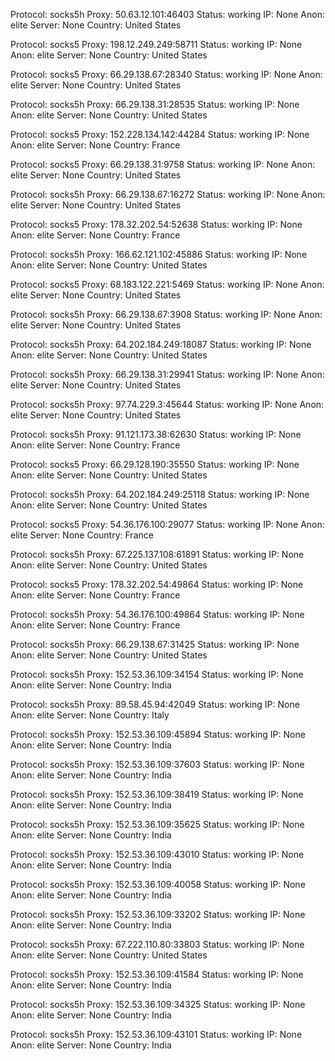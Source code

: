 Protocol: socks5h
Proxy: 50.63.12.101:46403
Status: working
IP: None
Anon: elite
Server: None
Country: United States

Protocol: socks5
Proxy: 198.12.249.249:58711
Status: working
IP: None
Anon: elite
Server: None
Country: United States

Protocol: socks5
Proxy: 66.29.138.67:28340
Status: working
IP: None
Anon: elite
Server: None
Country: United States

Protocol: socks5h
Proxy: 66.29.138.31:28535
Status: working
IP: None
Anon: elite
Server: None
Country: United States

Protocol: socks5
Proxy: 152.228.134.142:44284
Status: working
IP: None
Anon: elite
Server: None
Country: France

Protocol: socks5
Proxy: 66.29.138.31:9758
Status: working
IP: None
Anon: elite
Server: None
Country: United States

Protocol: socks5h
Proxy: 66.29.138.67:16272
Status: working
IP: None
Anon: elite
Server: None
Country: United States

Protocol: socks5
Proxy: 178.32.202.54:52638
Status: working
IP: None
Anon: elite
Server: None
Country: France

Protocol: socks5h
Proxy: 166.62.121.102:45886
Status: working
IP: None
Anon: elite
Server: None
Country: United States

Protocol: socks5
Proxy: 68.183.122.221:5469
Status: working
IP: None
Anon: elite
Server: None
Country: United States

Protocol: socks5h
Proxy: 66.29.138.67:3908
Status: working
IP: None
Anon: elite
Server: None
Country: United States

Protocol: socks5h
Proxy: 64.202.184.249:18087
Status: working
IP: None
Anon: elite
Server: None
Country: United States

Protocol: socks5h
Proxy: 66.29.138.31:29941
Status: working
IP: None
Anon: elite
Server: None
Country: United States

Protocol: socks5h
Proxy: 97.74.229.3:45644
Status: working
IP: None
Anon: elite
Server: None
Country: United States

Protocol: socks5h
Proxy: 91.121.173.38:62630
Status: working
IP: None
Anon: elite
Server: None
Country: France

Protocol: socks5
Proxy: 66.29.128.190:35550
Status: working
IP: None
Anon: elite
Server: None
Country: United States

Protocol: socks5h
Proxy: 64.202.184.249:25118
Status: working
IP: None
Anon: elite
Server: None
Country: United States

Protocol: socks5
Proxy: 54.36.176.100:29077
Status: working
IP: None
Anon: elite
Server: None
Country: France

Protocol: socks5h
Proxy: 67.225.137.108:61891
Status: working
IP: None
Anon: elite
Server: None
Country: United States

Protocol: socks5
Proxy: 178.32.202.54:49864
Status: working
IP: None
Anon: elite
Server: None
Country: France

Protocol: socks5h
Proxy: 54.36.176.100:49864
Status: working
IP: None
Anon: elite
Server: None
Country: France

Protocol: socks5h
Proxy: 66.29.138.67:31425
Status: working
IP: None
Anon: elite
Server: None
Country: United States

Protocol: socks5h
Proxy: 152.53.36.109:34154
Status: working
IP: None
Anon: elite
Server: None
Country: India

Protocol: socks5h
Proxy: 89.58.45.94:42049
Status: working
IP: None
Anon: elite
Server: None
Country: Italy

Protocol: socks5h
Proxy: 152.53.36.109:45894
Status: working
IP: None
Anon: elite
Server: None
Country: India

Protocol: socks5h
Proxy: 152.53.36.109:37603
Status: working
IP: None
Anon: elite
Server: None
Country: India

Protocol: socks5h
Proxy: 152.53.36.109:38419
Status: working
IP: None
Anon: elite
Server: None
Country: India

Protocol: socks5h
Proxy: 152.53.36.109:35625
Status: working
IP: None
Anon: elite
Server: None
Country: India

Protocol: socks5h
Proxy: 152.53.36.109:43010
Status: working
IP: None
Anon: elite
Server: None
Country: India

Protocol: socks5h
Proxy: 152.53.36.109:40058
Status: working
IP: None
Anon: elite
Server: None
Country: India

Protocol: socks5h
Proxy: 152.53.36.109:33202
Status: working
IP: None
Anon: elite
Server: None
Country: India

Protocol: socks5h
Proxy: 67.222.110.80:33803
Status: working
IP: None
Anon: elite
Server: None
Country: United States

Protocol: socks5h
Proxy: 152.53.36.109:41584
Status: working
IP: None
Anon: elite
Server: None
Country: India

Protocol: socks5h
Proxy: 152.53.36.109:34325
Status: working
IP: None
Anon: elite
Server: None
Country: India

Protocol: socks5h
Proxy: 152.53.36.109:43101
Status: working
IP: None
Anon: elite
Server: None
Country: India

